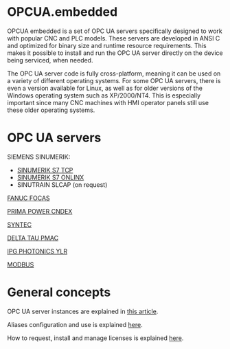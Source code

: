 # OPCUA.embedded

OPCUA embedded is a set of OPC UA servers specifically designed to work with popular CNC and PLC models. These servers are developed in ANSI C and optimized for binary size and runtime resource requirements. This makes it possible to install and run the OPC UA server directly on the device being serviced, when needed.

The OPC UA server code is fully cross-platform, meaning it can be used on a variety of different operating systems. For some OPC UA servers, there is even a version available for Linux, as well as for older versions of the Windows operating system such as XP/2000/NT4. This is especially important since many CNC machines with HMI operator panels still use these older operating systems.

# OPC UA servers

SIEMENS SINUMERIK:
* [SINUMERIK S7 TCP](../../wiki/SINUMERIK-S7-TCP)
* [SINUMERIK S7 ONLINX](../../wiki/SINUMERIK-S7-ONLINX)
* SINUTRAIN SLCAP (on request)

[FANUC FOCAS](../../wiki/FANUC-FOCAS)

[PRIMA POWER CNDEX](../../wiki/CNDEX)

[SYNTEC](../../wiki/SYNTEC)

[DELTA TAU PMAC](../../wiki/DELTA-TAU-PMAC)

[IPG PHOTONICS YLR](../../wiki/IPG-PHOTONICS-YLR)

[MODBUS](../../wiki/MODBUS)

# General concepts

OPC UA server instances are explained in [this article](../../wiki/Instances).

Aliases configuration and use is explained [here](../../wiki/Aliases).

How to request, install and manage licenses is explained [here](../../wiki/Licensing).
